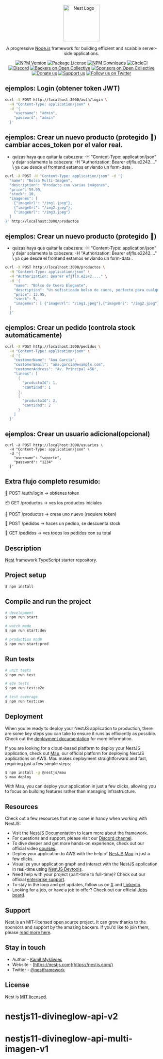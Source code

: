 <p align="center">
  <a href="http://nestjs.com/" target="blank"><img src="https://nestjs.com/img/logo-small.svg" width="120" alt="Nest Logo" /></a>
</p>

[circleci-image]: https://img.shields.io/circleci/build/github/nestjs/nest/master?token=abc123def456
[circleci-url]: https://circleci.com/gh/nestjs/nest

  <p align="center">A progressive <a href="http://nodejs.org" target="_blank">Node.js</a> framework for building efficient and scalable server-side applications.</p>
    <p align="center">
<a href="https://www.npmjs.com/~nestjscore" target="_blank"><img src="https://img.shields.io/npm/v/@nestjs/core.svg" alt="NPM Version" /></a>
<a href="https://www.npmjs.com/~nestjscore" target="_blank"><img src="https://img.shields.io/npm/l/@nestjs/core.svg" alt="Package License" /></a>
<a href="https://www.npmjs.com/~nestjscore" target="_blank"><img src="https://img.shields.io/npm/dm/@nestjs/common.svg" alt="NPM Downloads" /></a>
<a href="https://circleci.com/gh/nestjs/nest" target="_blank"><img src="https://img.shields.io/circleci/build/github/nestjs/nest/master" alt="CircleCI" /></a>
<a href="https://discord.gg/G7Qnnhy" target="_blank"><img src="https://img.shields.io/badge/discord-online-brightgreen.svg" alt="Discord"/></a>
<a href="https://opencollective.com/nest#backer" target="_blank"><img src="https://opencollective.com/nest/backers/badge.svg" alt="Backers on Open Collective" /></a>
<a href="https://opencollective.com/nest#sponsor" target="_blank"><img src="https://opencollective.com/nest/sponsors/badge.svg" alt="Sponsors on Open Collective" /></a>
  <a href="https://paypal.me/kamilmysliwiec" target="_blank"><img src="https://img.shields.io/badge/Donate-PayPal-ff3f59.svg" alt="Donate us"/></a>
    <a href="https://opencollective.com/nest#sponsor"  target="_blank"><img src="https://img.shields.io/badge/Support%20us-Open%20Collective-41B883.svg" alt="Support us"></a>
  <a href="https://twitter.com/nestframework" target="_blank"><img src="https://img.shields.io/twitter/follow/nestframework.svg?style=social&label=Follow" alt="Follow us on Twitter"></a>
</p>
  <!--[![Backers on Open Collective](https://opencollective.com/nest/backers/badge.svg)](https://opencollective.com/nest#backer)
  [![Sponsors on Open Collective](https://opencollective.com/nest/sponsors/badge.svg)](https://opencollective.com/nest#sponsor)-->

## ejemplos: Login (obtener token JWT)

```bash
curl -X POST http://localhost:3000/auth/login \
  -H "Content-Type: application/json" \
  -d '{
    "username": "admin",
    "password": "admin"
  }'
```

## ejemplos: Crear un nuevo producto (protegido 🔐) cambiar acces_token por el valor real.
* quizas haya que quitar la cabezera: -H "Content-Type: application/json" y dejar solamente la cabezera: -H "Authorization: Bearer efjfls.e2242...." \  ya que desde el frontend estamos enviando un form-data .

```bash
curl -X POST -H "Content-Type: application/json" -d '{
  "name": "Bolso Multi-Imagen",
  "description": "Producto con varias imágenes",
  "price": 59.99,
  "stock": 10,
  "imagenes": [
    {"imageUrl": "/img1.jpeg"},
    {"imageUrl": "/img2.jpeg"},
    {"imageUrl": "/img3.jpeg"}
  ]
}' http://localhost:3000/productos
```

## ejemplos: Crear un nuevo producto (protegido 🔐)
* quizas haya que quitar la cabezera: -H "Content-Type: application/json" y dejar solamente la cabezera: -H "Authorization: Bearer efjfls.e2242...." \  ya que desde el frontend estamos enviando un form-data .
```bash
curl -X POST http://localhost:3000/productos \
  -H "Content-Type: application/json" \
  -H "Authorization: Bearer efjfls.e2242...." \
  -d '{
    "name": "Bolso de Cuero Elegante",
    "description": "Un sofisticado bolso de cuero, perfecto para cualquier ocasión.",
    "price": 12.95,
    "stock": 5,
    "imagenes": [ {"imageUrl": "/img1.jpeg"},{"imageUrl": "/img2.jpeg"},{"imageUrl": "/img3.jpeg"}
  ]
  }'
```

## ejemplos: Crear un pedido (controla stock automáticamente)

```bash
curl -X POST http://localhost:3000/pedidos \
  -H "Content-Type: application/json" \
  -d '{
    "customerName": "Ana Garcia",
    "customerEmail": "ana.garcia@example.com",
    "customerAddress": "Av. Principal 456",
    "lineas": [
      {
        "productoId": 1,
        "cantidad": 1
      },
      {
        "productoId": 2,
        "cantidad": 2
      }
    ]
  }'
```

## ejemplos: Crear un usuario adicional(opcional)

```
curl -X POST http://localhost:3000/usuarios \
  -H "Content-Type: application/json" \
  -d '{
    "username": "soporte",
    "password": "1234"
  }'
```

## Extra flujo completo resumido:

🔑 POST /auth/login → obtienes token

📦 GET /productos → ves los productos iniciales

🛒 POST /productos → creas uno nuevo (requiere token)

🧾 POST /pedidos → haces un pedido, se descuenta stock

📜 GET /pedidos → ves todos los pedidos con su total

## Description

[Nest](https://github.com/nestjs/nest) framework TypeScript starter repository.

## Project setup

```bash
$ npm install
```

## Compile and run the project

```bash
# development
$ npm run start

# watch mode
$ npm run start:dev

# production mode
$ npm run start:prod
```

## Run tests

```bash
# unit tests
$ npm run test

# e2e tests
$ npm run test:e2e

# test coverage
$ npm run test:cov
```

## Deployment

When you're ready to deploy your NestJS application to production, there are some key steps you can take to ensure it runs as efficiently as possible. Check out the [deployment documentation](https://docs.nestjs.com/deployment) for more information.

If you are looking for a cloud-based platform to deploy your NestJS application, check out [Mau](https://mau.nestjs.com), our official platform for deploying NestJS applications on AWS. Mau makes deployment straightforward and fast, requiring just a few simple steps:

```bash
$ npm install -g @nestjs/mau
$ mau deploy
```

With Mau, you can deploy your application in just a few clicks, allowing you to focus on building features rather than managing infrastructure.

## Resources

Check out a few resources that may come in handy when working with NestJS:

- Visit the [NestJS Documentation](https://docs.nestjs.com) to learn more about the framework.
- For questions and support, please visit our [Discord channel](https://discord.gg/G7Qnnhy).
- To dive deeper and get more hands-on experience, check out our official video [courses](https://courses.nestjs.com/).
- Deploy your application to AWS with the help of [NestJS Mau](https://mau.nestjs.com) in just a few clicks.
- Visualize your application graph and interact with the NestJS application in real-time using [NestJS Devtools](https://devtools.nestjs.com).
- Need help with your project (part-time to full-time)? Check out our official [enterprise support](https://enterprise.nestjs.com).
- To stay in the loop and get updates, follow us on [X](https://x.com/nestframework) and [LinkedIn](https://linkedin.com/company/nestjs).
- Looking for a job, or have a job to offer? Check out our official [Jobs board](https://jobs.nestjs.com).

## Support

Nest is an MIT-licensed open source project. It can grow thanks to the sponsors and support by the amazing backers. If you'd like to join them, please [read more here](https://docs.nestjs.com/support).

## Stay in touch

- Author - [Kamil Myśliwiec](https://twitter.com/kammysliwiec)
- Website - [https://nestjs.com](https://nestjs.com/)
- Twitter - [@nestframework](https://twitter.com/nestframework)

## License

Nest is [MIT licensed](https://github.com/nestjs/nest/blob/master/LICENSE).

# nestjs11-divineglow-api-v2

# nestjs11-divineglow-api-multi-imagen-v1
